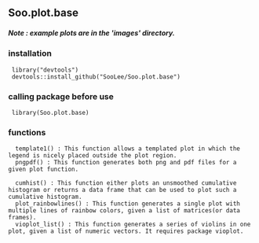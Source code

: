 ## Soo.plot.base


##### Note : example plots are in the 'images' directory.

### installation
     library("devtools")
     devtools::install_github("SooLee/Soo.plot.base")
     
### calling package before use
     library(Soo.plot.base)

### functions
      template1() : This function allows a templated plot in which the legend is nicely placed outside the plot region.
      pngpdf() : This function generates both png and pdf files for a given plot function.
      
      cumhist() : This function either plots an unsmoothed cumulative histogram or returns a data frame that can be used to plot such a cumulative histogram.
      plot_rainbowlines() : This function generates a single plot with multiple lines of rainbow colors, given a list of matrices(or data frames).
      vioplot_list() : This function generates a series of violins in one plot, given a list of numeric vectors. It requires package vioplot.



